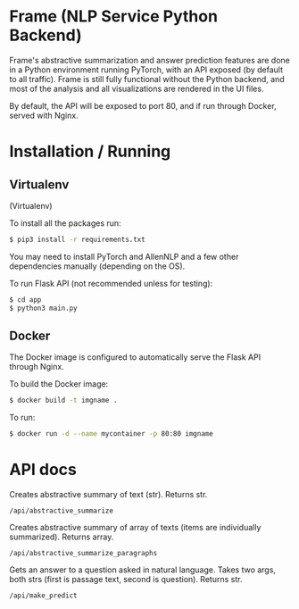 # Frame (NLP Service Python Backend)

Frame's abstractive summarization and answer prediction features are done in a Python environment running PyTorch, with an API exposed (by default to all traffic). Frame is still fully functional without the Python backend, and most of the analysis and all visualizations are rendered in the UI files.

By default, the API will be exposed to port 80, and if run through Docker, served with Nginx.

# Installation / Running

## Virtualenv 

(Virtualenv)

To install all the packages run:
```sh
$ pip3 install -r requirements.txt
```
You may need to install PyTorch and AllenNLP and a few other dependencies manually (depending on the OS).

To run Flask API (not recommended unless for testing):
```sh
$ cd app
$ python3 main.py
```

## Docker

The Docker image is configured to automatically serve the Flask API through Nginx. 

To build the Docker image:

```sh
$ docker build -t imgname .
```

To run:

```sh
$ docker run -d --name mycontainer -p 80:80 imgname
```

# API docs

Creates abstractive summary of text (str). Returns str.

```
/api/abstractive_summarize
```

Creates abstractive summary of array of texts (items are individually summarized). Returns array.

```
/api/abstractive_summarize_paragraphs
```

Gets an answer to a question asked in natural language. Takes two args, both strs (first is passage text, second is question). Returns str. 

```
/api/make_predict
```